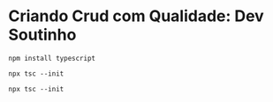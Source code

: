 # Criando Crud com Qualidade: Dev Soutinho 

```npm install typescript```

```npx tsc --init```

```npx tsc --init```